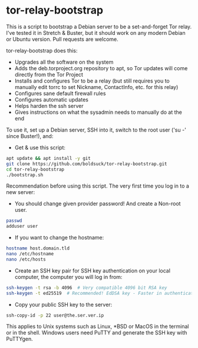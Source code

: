 tor-relay-bootstrap
===================

This is a script to bootstrap a Debian server to be a set-and-forget Tor relay. I've tested it in Stretch & Buster, but it should work on any modern Debian or Ubuntu version. Pull requests are welcome.

tor-relay-bootstrap does this:

* Upgrades all the software on the system
* Adds the deb.torproject.org repository to apt, so Tor updates will come directly from the Tor Project
* Installs and configures Tor to be a relay (but still requires you to manually edit torrc to set Nickname, ContactInfo, etc. for this relay)
* Configures sane default firewall rules
* Configures automatic updates
* Helps harden the ssh server
* Gives instructions on what the sysadmin needs to manually do at the end

To use it, set up a Debian server, SSH into it, switch to the root user ('su -' since Buster!), and:

* Get & use this script:
```sh
apt update && apt install -y git
git clone https://github.com/boldsuck/tor-relay-bootstrap.git
cd tor-relay-bootstrap
./bootstrap.sh
```

Recommendation before using this script. The very first time you log in to a new server:

* You should change given provider password! And create a Non-root user.
```sh
passwd
adduser user
```
* If you want to change the hostname:
```sh
hostname host.domain.tld
nano /etc/hostname
nano /etc/hosts
```

* Create an SSH key pair for SSH key authentication on your local computer, the computer you will log in from:
```sh
ssh-keygen -t rsa -b 4096  # Very compatible 4096 bit RSA key
ssh-keygen -t ed25519  # Recommended! EdDSA key - Faster in authentication & very secure.
```
* Copy your public SSH key to the server:
```sh
ssh-copy-id -p 22 user@the.ser.ver.ip
```
This applies to Unix systems such as Linux, *BSD or MacOS in the terminal or in the shell. Windows users need PuTTY and generate the SSH key with PuTTYgen.
